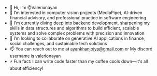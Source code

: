 - 👋 Hi, I’m @Valerionayan
- 👀 I’m interested in computer vision projects (MediaPipe), AI-driven financial advisory, and professional practice in software engineering
- 🌱 I'm currently diving deep into backend development, sharpening my skills in data structures and algorithms to build efficient, scalable systems and solve complex problems with precision and innovation
- 💞️ I’m looking to collaborate on generative AI applications in finance, social challenges, and sustainable tech solutions
- 📫 You can reach out to me at ayankhanjoiya@gmail.com or My discord username is valerionayan
- ⚡ Fun fact: I can write code faster than my coffee cools down—it's all about efficiency!

<!---
Valerionayan/Valerionayan is a ✨ special ✨ repository because its `README.md` (this file) appears on your GitHub profile.
You can click the Preview link to take a look at your changes.
--->
